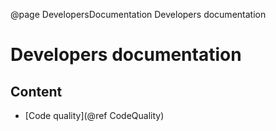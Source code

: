 @page DevelopersDocumentation Developers documentation
# Developers documentation

## Content

- [Code quality](@ref CodeQuality)
